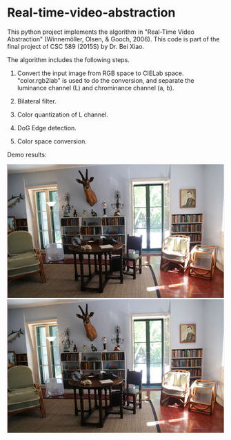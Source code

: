 # Real-time-video-abstraction
This python project implements the algorithm in "Real-Time Video Abstraction" (Winnemöller, Olsen, & Gooch, 2006).
This code is part of the final project of CSC 589 (2015S) by Dr. Bei Xiao.


The algorithm includes the following steps.
1) Convert the input image from RGB space to CIELab space.
    "color.rgb2lab" is used to do the conversion, and separate the luminance channel (L) and chrominance channel (a, b).

2) Bilateral filter.
3) Color quantization of L channel.
4) DoG Edge detection.
5) Color space conversion.


Demo results:

<div class="main_block">   
    <div class="inner_block">
    <img src=https://github.com/BumbleBee0819/Real-time-video-abstraction/blob/master/results/TestImage1.jpg>
    </div>
    <div class="inner_block">
    <img src=https://github.com/BumbleBee0819/Real-time-video-abstraction/blob/master/results/TestImage1.jpg >
    </div>    
</div>
